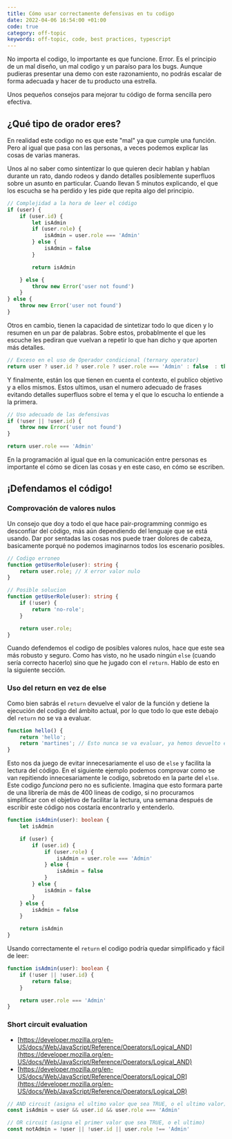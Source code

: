 ```yaml
---
title: Cómo usar correctamente defensivas en tu codigo
date: 2022-04-06 16:54:00 +01:00
code: true
category: off-topic
keywords: off-topic, code, best practices, typescript
---
```


No importa el codigo, lo importante es que funcione. Error. Es el principio de un mal diseño, un mal codigo y un paraíso para los bugs. Aunque pudieras presentar una demo con este razonamiento, no podrás escalar de forma adecuada y hacer de tu producto una estrella.

Unos pequeños consejos para mejorar tu código de forma sencilla pero efectiva. 

<!--more-->

## ¿Qué tipo de orador eres?

En realidad este codigo no es que este "mal" ya que cumple una función. Pero al igual que pasa con las personas, a veces podemos explicar las cosas de varias maneras. 

Unos al no saber como sintentizar lo que quieren decir hablan y hablan durante un rato, dando rodeos y dando detalles posiblemente superfluos sobre un asunto en particular. Cuando llevan 5 minutos explicando, el que los escucha se ha perdido y les pide que repita algo del principio.

```typescript
// Complejidad a la hora de leer el código
if (user) {
    if (user.id) {
        let isAdmin
        if (user.role) {
            isAdmin = user.role === 'Admin'
        } else {
            isAdmin = false
        }

        return isAdmin

    } else {
        throw new Error('user not found')    
    }
} else {
    throw new Error('user not found')
}
```

Otros en cambio, tienen la capacidad de sintetizar todo lo que dicen y lo resumen en un par de palabras. Sobre estos, probablmente el que les escuche les pediran que vuelvan a repetir lo que han dicho y que aporten más detalles. 

```typescript
// Exceso en el uso de Operador condicional (ternary operator) 
return user ? user.id ? user.role ? user.role === 'Admin' : false  : throw new Error() : throw new Error()
```

Y finalmente, están los que tienen en cuenta el contexto, el publico objetivo y a ellos mismos. Estos ultimos, usan el numero adecuado de frases evitando detalles superfluos sobre el tema y el que lo escucha lo entiende a la primera. 

```typescript
// Uso adecuado de las defensivas
if (!user || !user.id) {
    throw new Error('user not found')
}

return user.role === 'Admin'
```

En la programación al igual que en la comunicación entre personas es importante el cómo se dicen las cosas y en este caso, en cómo se escriben. 

## ¡Defendamos el código!

### Comprovación de valores nulos

Un consejo que doy a todo el que hace pair-programming conmigo es desconfiar del código, más aún dependiendo del lenguaje que se está usando. Dar por sentadas las cosas nos puede traer dolores de cabeza, basicamente porqué no podemos imaginarnos todos los escenario posibles.

```typescript
// Codigo erroneo
function getUserRole(user): string {
    return user.role; // X error valor nulo
}

// Posible solucion
function getUserRole(user): string {
    if (!user) {
        return 'no-role';
    }

    return user.role;
}
```

Cuando defendemos el codigo de posibles valores nulos, hace que este sea más robusto y seguro. Como has visto, no he usado ningún `else` (cuando sería correcto hacerlo) sino que he jugado con el `return`. Hablo de esto en la siguiente sección.

### Uso del return en vez de else

Como bien sabrás el `return` devuelve el valor de la función y detiene la ejecución del codigo del ámbito actual, por lo que todo lo que este debajo del `return` no se va a evaluar.

```typescript
function hello() {
    return 'hello';
    return 'martines'; // Esto nunca se va evaluar, ya hemos devuelto el resultado en el anterior return
}
```

Esto nos da juego de evitar innecesariamente el uso de `else` y facilita la lectura del código. En el siguiente ejemplo podemos comprovar como se van repitiendo innecesariamente le codigo, sobretodo en la parte del `else`. Este codigo _funciona_ pero no es suficiente. Imagina que esto formara parte de una librería de más de 400 lineas de codigo, si no procuramos simplificar con el objetivo de facilitar la lectura, una semana después de escribir este código nos costaría encontrarlo y entenderlo.

```typescript
function isAdmin(user): boolean {
    let isAdmin

    if (user) {
        if (user.id) {
            if (user.role) {
                isAdmin = user.role === 'Admin'
            } else {
                isAdmin = false
            }
        } else {
            isAdmin = false
        }
    } else {
        isAdmin = false
    }

    return isAdmin
}
```

Usando correctamente el `return` el codigo podría quedar simplificado y fácil de leer:

```typescript
function isAdmin(user): boolean {
    if (!user || !user.id) {
        return false;
    }

    return user.role === 'Admin'
}
```


### Short circuit evaluation

- [https://developer.mozilla.org/en-US/docs/Web/JavaScript/Reference/Operators/Logical_AND](https://developer.mozilla.org/en-US/docs/Web/JavaScript/Reference/Operators/Logical_AND)
- [https://developer.mozilla.org/en-US/docs/Web/JavaScript/Reference/Operators/Logical_OR](https://developer.mozilla.org/en-US/docs/Web/JavaScript/Reference/Operators/Logical_OR)

```typescript
// AND circuit (asigna el ultimo valor que sea TRUE, o el ultimo valor)
const isAdmin = user && user.id && user.role === 'Admin'

// OR circuit (asigna el primer valor que sea TRUE, o el ultimo)
const notAdmin = !user || !user.id || user.role !== 'Admin' 
```
